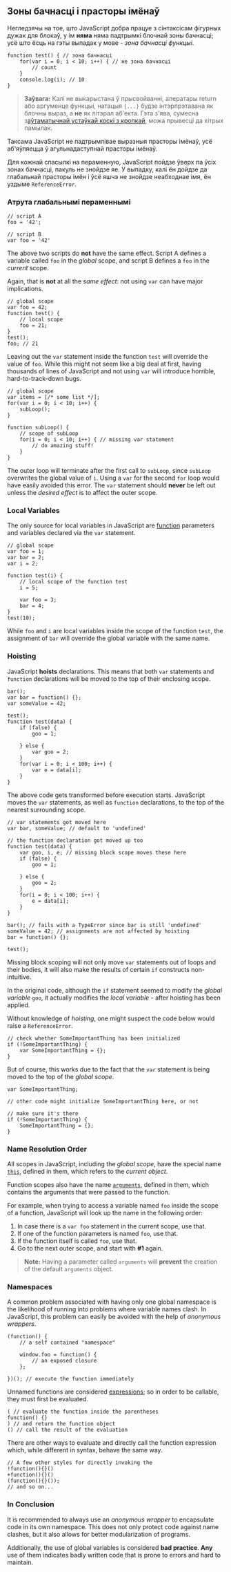 ## Зоны бачнасці і прасторы імёнаў

Негледзячы на тое, што JavaScript добра працуе з сінтаксісам фігурных дужак для
блокаў, у ім **няма** няма падтрымкі блочнай зоны бачнасці; усё што ёсць на гэты
выпадак у мове - *зона бачнасці функцыі*.

    function test() { // зона бачнасці
        for(var i = 0; i < 10; i++) { // не зона бачнасці
            // count
        }
        console.log(i); // 10
    }

> **Заўвага:** Калі не выкарыстана ў прысвойванні, аператары return або аргуменце
> функцыі, натацыя `{...}` будзе інтэрпрэтавана як блочны выраз, а **не** як літэрал
> аб'екта. Гэта з'ява, сумесна з[аўтаматычнай устаўкай коскі з кропкай](#core.semicolon),
> можа прывесці да хітрых памылак.

Таксама JavaScript не падтрымлівае выразныя прасторы імёнаў, усё аб'яўляецца ў
агульнадаступнай прасторы імёнаў.

Для кожнай спасылкі на пераменную, JavaScript пойдзе ўверх па ўсіх зонах бачнасці,
пакуль не знойдзе яе. У выпадку, калі ён дойдзе да глабальнай прасторы імён і ўсё
яшчэ не знойдзе неабходнае імя, ён уздыме `ReferenceError`.

### Атрута глабальнымі пераменнымі

    // script A
    foo = '42';

    // script B
    var foo = '42'

The above two scripts do **not** have the same effect. Script A defines a
variable called `foo` in the *global* scope, and script B defines a `foo` in the
*current* scope.

Again, that is **not** at all the *same effect*: not using `var` can have major
implications.

    // global scope
    var foo = 42;
    function test() {
        // local scope
        foo = 21;
    }
    test();
    foo; // 21

Leaving out the `var` statement inside the function `test` will override the
value of `foo`. While this might not seem like a big deal at first, having
thousands of lines of JavaScript and not using `var` will introduce horrible,
hard-to-track-down bugs.

    // global scope
    var items = [/* some list */];
    for(var i = 0; i < 10; i++) {
        subLoop();
    }

    function subLoop() {
        // scope of subLoop
        for(i = 0; i < 10; i++) { // missing var statement
            // do amazing stuff!
        }
    }

The outer loop will terminate after the first call to `subLoop`,  since `subLoop`
overwrites the global value of `i`. Using a `var` for the second `for` loop would
have easily avoided this error. The `var` statement should **never** be left out
unless the *desired effect* is to affect the outer scope.

### Local Variables

The only source for local variables in JavaScript are
[function](#function.general) parameters and variables declared via the
`var` statement.

    // global scope
    var foo = 1;
    var bar = 2;
    var i = 2;

    function test(i) {
        // local scope of the function test
        i = 5;

        var foo = 3;
        bar = 4;
    }
    test(10);

While `foo` and `i` are local variables inside the scope of the function `test`,
the assignment of `bar` will override the global variable with the same name.

### Hoisting

JavaScript **hoists** declarations. This means that both `var` statements and
`function` declarations will be moved to the top of their enclosing scope.

    bar();
    var bar = function() {};
    var someValue = 42;

    test();
    function test(data) {
        if (false) {
            goo = 1;

        } else {
            var goo = 2;
        }
        for(var i = 0; i < 100; i++) {
            var e = data[i];
        }
    }

The above code gets transformed before execution starts. JavaScript moves
the `var` statements, as well as `function` declarations, to the top of the
nearest surrounding scope.

    // var statements got moved here
    var bar, someValue; // default to 'undefined'

    // the function declaration got moved up too
    function test(data) {
        var goo, i, e; // missing block scope moves these here
        if (false) {
            goo = 1;

        } else {
            goo = 2;
        }
        for(i = 0; i < 100; i++) {
            e = data[i];
        }
    }

    bar(); // fails with a TypeError since bar is still 'undefined'
    someValue = 42; // assignments are not affected by hoisting
    bar = function() {};

    test();

Missing block scoping will not only move `var` statements out of loops and
their bodies, it will also make the results of certain `if` constructs
non-intuitive.

In the original code, although the `if` statement seemed to modify the *global
variable* `goo`, it actually modifies the *local variable* - after hoisting
has been applied.

Without knowledge of *hoisting*, one might suspect the code below would raise a
`ReferenceError`.

    // check whether SomeImportantThing has been initialized
    if (!SomeImportantThing) {
        var SomeImportantThing = {};
    }

But of course, this works due to the fact that the `var` statement is being
moved to the top of the *global scope*.

    var SomeImportantThing;

    // other code might initialize SomeImportantThing here, or not

    // make sure it's there
    if (!SomeImportantThing) {
        SomeImportantThing = {};
    }

### Name Resolution Order

All scopes in JavaScript, including the *global scope*, have the special name
[`this`](#function.this), defined in them, which refers to the *current object*.

Function scopes also have the name [`arguments`](#function.arguments), defined in
them, which contains the arguments that were passed to the function.

For example, when trying to access a variable named `foo` inside the scope of a
function, JavaScript will look up the name in the following order:

 1. In case there is a `var foo` statement in the current scope, use that.
 2. If one of the function parameters is named `foo`, use that.
 3. If the function itself is called `foo`, use that.
 4. Go to the next outer scope, and start with **#1** again.

> **Note:** Having a parameter called `arguments` will **prevent** the creation
> of the default `arguments` object.

### Namespaces

A common problem associated with having only one global namespace is the
likelihood of running into problems where variable names clash. In JavaScript,
this problem can easily be avoided with the help of *anonymous wrappers*.

    (function() {
        // a self contained "namespace"

        window.foo = function() {
            // an exposed closure
        };

    })(); // execute the function immediately


Unnamed functions are considered [expressions](#function.general); so in order to
be callable, they must first be evaluated.

    ( // evaluate the function inside the parentheses
    function() {}
    ) // and return the function object
    () // call the result of the evaluation

There are other ways to evaluate and directly call the function expression
which, while different in syntax, behave the same way.

    // A few other styles for directly invoking the
    !function(){}()
    +function(){}()
    (function(){}());
    // and so on...

### In Conclusion

It is recommended to always use an *anonymous wrapper* to encapsulate code in
its own namespace. This does not only protect code against name clashes, but it
also allows for better modularization of programs.

Additionally, the use of global variables is considered **bad practice**. **Any**
use of them indicates badly written code that is prone to errors and hard to maintain.

